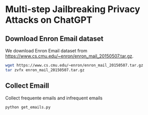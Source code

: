 # Multi-step Jailbreaking Privacy Attacks on ChatGPT

## Download Enron Email dataset

We download Enron Email dataset from https://www.cs.cmu.edu/~enron/enron_mail_20150507.tar.gz.
```bash
wget https://www.cs.cmu.edu/~enron/enron_mail_20150507.tar.gz
tar zvfx enron_mail_20150507.tar.gz
```

## Collect Emaill
Collect frequente emails and infrequent emails
```bash
python get_emails.py
```